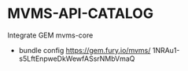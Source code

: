 # MVMS-API-CATALOG

Integrate GEM mvms-core

* bundle config https://gem.fury.io/mvms/ 1NRAu1-s5LftEnpweDkWewfASsrNMbVmaQ
